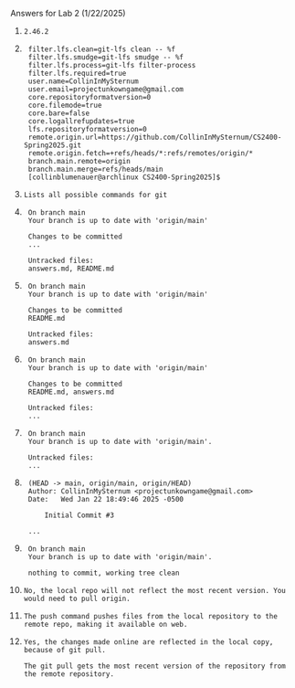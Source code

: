 Answers for Lab 2 (1/22/2025)

1. ```2.46.2```
2. ```
    filter.lfs.clean=git-lfs clean -- %f
    filter.lfs.smudge=git-lfs smudge -- %f
    filter.lfs.process=git-lfs filter-process
    filter.lfs.required=true
    user.name=CollinInMySternum
    user.email=projectunkowngame@gmail.com
    core.repositoryformatversion=0
    core.filemode=true
    core.bare=false
    core.logallrefupdates=true
    lfs.repositoryformatversion=0
    remote.origin.url=https://github.com/CollinInMySternum/CS2400-Spring2025.git
    remote.origin.fetch=+refs/heads/*:refs/remotes/origin/*
    branch.main.remote=origin
    branch.main.merge=refs/heads/main
    [collinblumenauer@archlinux CS2400-Spring2025]$
    ```

3.  ```Lists all possible commands for git ```
4. ```
    On branch main
    Your branch is up to date with 'origin/main'

    Changes to be committed
    ...

    Untracked files:
    answers.md, README.md
    ```

5. ```
    On branch main
    Your branch is up to date with 'origin/main'

    Changes to be committed
    README.md

    Untracked files:
    answers.md
    ```

6. ```
    On branch main
    Your branch is up to date with 'origin/main'

    Changes to be committed
    README.md, answers.md

    Untracked files:
    ...
    ```

7. ```
    On branch main
    Your branch is up to date with 'origin/main'.

    Untracked files:
    ...
    ```

8. ```
    (HEAD -> main, origin/main, origin/HEAD)
    Author: CollinInMySternum <projectunkowngame@gmail.com>
    Date:   Wed Jan 22 18:49:46 2025 -0500

        Initial Commit #3

    ...
    ```

9. ```
    On branch main
    Your branch is up to date with 'origin/main'.

    nothing to commit, working tree clean

    ```

10. ```
    No, the local repo will not reflect the most recent version. You would need to pull origin.
    ```
11. ```
    The push command pushes files from the local repository to the remote repo, making it available on web.
12. ```
    Yes, the changes made online are reflected in the local copy, because of git pull.

    The git pull gets the most recent version of the repository from the remote repository.
    ```